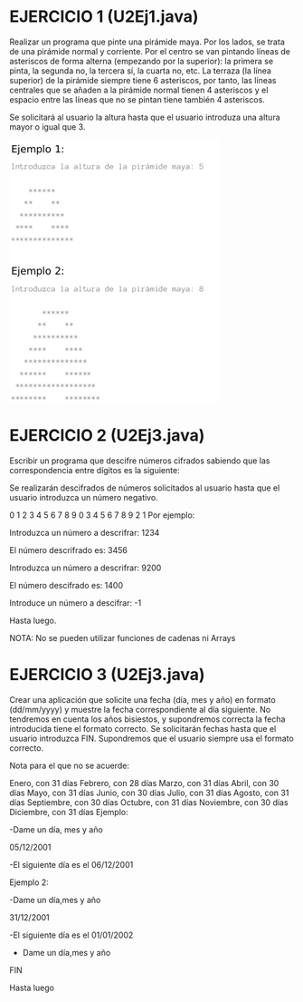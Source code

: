 # EJERCICIO 1 (U2Ej1.java)

Realizar un programa que pinte una pirámide maya. Por los lados, se trata de una pirámide normal y corriente. Por el centro se van pintando líneas de asteriscos de forma alterna (empezando por la superior): la primera se pinta, la segunda no, la tercera sí, la cuarta no, etc. La terraza (la línea superior)  de la pirámide siempre tiene 6 asteriscos, por tanto, las líneas centrales que se añaden a la pirámide normal tienen 4 asteriscos y el espacio entre las líneas que no se pintan tiene también 4 asteriscos.

Se solicitará al usuario la altura hasta que el usuario introduza una altura mayor o igual que 3.

![piramide](./img/ej1_u2.png)

# EJERCICIO 2 (U2Ej3.java)

Escribir un programa que descifre números cifrados sabiendo que las correspondencia entre dígitos es la siguiente:

Se realizarán descifrados de números solicitados al usuario hasta que el usuario introduzca un número negativo.

0	1	2	3	4	5	6	7	8	9
0	3	4	5	6	7	8	9	2	1
Por ejemplo:

Introduzca un número a descrifrar: 1234

El número descrifrado es: 3456

Introduzca un número a descrifrar: 9200

El número descifrado es: 1400

Introduce un número a descifrar: -1

Hasta luego.

NOTA: No se pueden utilizar funciones de cadenas ni Arrays

# EJERCICIO 3 (U2Ej3.java)

Crear una aplicación que solicite una fecha (día, mes y año) en formato (dd/mm/yyyy) y muestre la fecha correspondiente al día siguiente. No tendremos en cuenta los años bisiestos, y supondremos correcta la fecha introducida tiene el formato correcto. Se solicitarán fechas hasta que el usuario introduzca FIN. Supondremos que el usuario siempre usa el formato correcto.

Nota para el que no se acuerde:

Enero, con 31 días
Febrero, con 28 días
Marzo, con 31 días
Abril, con 30 días
Mayo, con 31 días
Junio, con 30 días
Julio, con 31 días
Agosto, con 31 días
Septiembre, con 30 días
Octubre, con 31 días
Noviembre, con 30 días
Diciembre, con 31 días
Ejemplo:

-Dame un día, mes y año

05/12/2001

-El siguiente día es el 06/12/2001

Ejemplo 2:

-Dame un día,mes y año

31/12/2001

-El siguiente día es el 01/01/2002

- Dame un día,mes y año

FIN

Hasta luego
